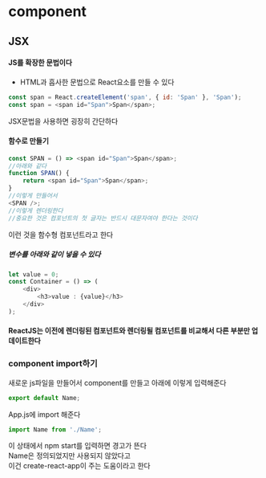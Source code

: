# component

## JSX

#### JS를 확장한 문법이다

-   HTML과 흡사한 문법으로 React요소를 만들 수 있다

```js
const span = React.createElement('span', { id: 'Span' }, 'Span');
const span = <span id="Span">Span</span>;
```

JSX문법을 사용하면 굉장히 간단하다

#### 함수로 만들기

```js
const SPAN = () => <span id="Span">Span</span>;
//아래와 같다
function SPAN() {
    return <span id="Span">Span</span>;
}
//이렇게 만들어서
<SPAN />;
//이렇게 렌더링한다
//중요한 것은 컴포넌트의 첫 글자는 반드시 대문자여야 한다는 것이다
```

이런 것을 함수형 컴포넌트라고 한다

##### 변수를 아래와 같이 넣을 수 있다

```js
let value = 0;
const Container = () => (
    <div>
        <h3>value : {value}</h3>
    </div>
);
```

#### ReactJS는 이전에 렌더링된 컴포넌트와 렌더링될 컴포넌트를 비교해서 다른 부분만 업데이트한다

### component import하기

새로운 js파일을 만들어서 component를 만들고 아래에 이렇게 입력해준다

```js
export default Name;
```

App.js에 import 해준다

```js
import Name from './Name';
```

이 상태에서 npm start를 입력하면 경고가 뜬다\
Name은 정의되었지만 사용되지 않았다고\
이건 create-react-app이 주는 도움이라고 한다
